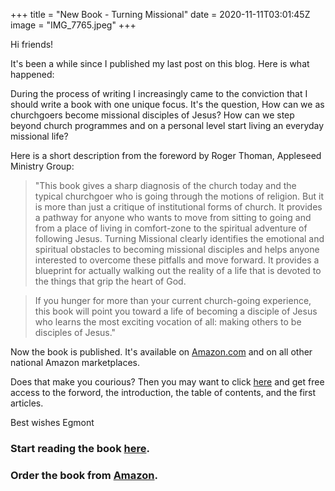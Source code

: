 +++
title = "New Book - Turning Missional"
date = 2020-11-11T03:01:45Z
image = "IMG_7765.jpeg"
+++

Hi friends!

It's been a while since I published my last post on this blog. Here is what happened: 

During the process of writing I increasingly came to the conviction that I should write a book with one unique focus. It's the question, How can we as churchgoers become missional disciples of Jesus? How can we step beyond church programmes and on a personal level start living an everyday missional life? 

Here is a short description from the foreword by Roger Thoman, Appleseed Ministry Group:

> "This book gives a sharp diagnosis of the church today and the typical churchgoer who is going through the motions of religion. But it is more than just a critique of institutional forms of church. It provides a pathway for anyone who wants to move from sitting to going and from a place of living in comfort-zone to the spiritual adventure of following Jesus. Turning Missional clearly identifies the emotional and spiritual obstacles to becoming missional disciples and helps anyone interested to overcome these pitfalls and move forward. It provides a blueprint for actually walking out the reality of a life that is devoted to the things that grip the heart of God.

> If you hunger for more than your current church-going experience, this book will point you toward a life of becoming a disciple of Jesus who learns the most exciting vocation of all: making others to be disciples of Jesus."

Now the book is published. It's available on [Amazon.com](https://www.amazon.com/gp/product/B08MCN8TK6?pf_rd_r=18VP3SDTM7J5R5W6NB4F&pf_rd_p=6fc81c8c-2a38-41c6-a68a-f78c79e7253f) and on all other national Amazon marketplaces.

Does that make you courious? Then you may want to click [here](https://read.amazon.com/kp/embed?asin=B08MCN8TK6&preview=newtab&linkCode=kpe&ref_=cm_sw_r_kb_dp_VvfRFbA18XVAC) and get free access to the forword, the introduction, the table of contents, and the first articles.

Best wishes
Egmont



### Start reading the book [here](https://read.amazon.com/kp/embed?asin=B08MCN8TK6&preview=newtab&linkCode=kpe&ref_=cm_sw_r_kb_dp_VvfRFbA18XVAC).

### Order the book from [Amazon](https://www.amazon.com/gp/product/B08MCN8TK6?pf_rd_r=18VP3SDTM7J5R5W6NB4F&pf_rd_p=6fc81c8c-2a38-41c6-a68a-f78c79e7253f).

